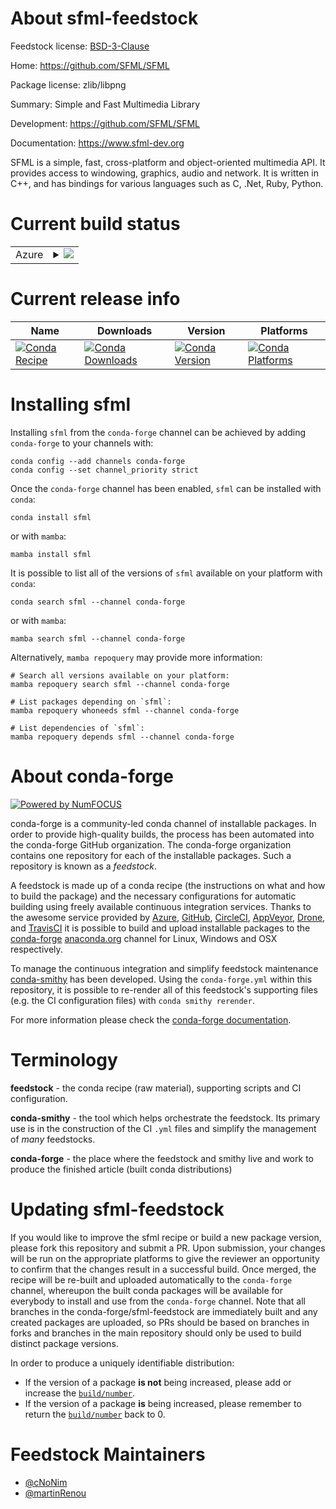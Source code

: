 About sfml-feedstock
====================

Feedstock license: [BSD-3-Clause](https://github.com/conda-forge/sfml-feedstock/blob/main/LICENSE.txt)

Home: https://github.com/SFML/SFML

Package license: zlib/libpng

Summary: Simple and Fast Multimedia Library

Development: https://github.com/SFML/SFML

Documentation: https://www.sfml-dev.org

SFML is a simple, fast, cross-platform and object-oriented multimedia
API. It  provides access to windowing, graphics, audio and network. It
is written in C++,  and has bindings for various languages such as C,
.Net, Ruby, Python.


Current build status
====================


<table>
    
  <tr>
    <td>Azure</td>
    <td>
      <details>
        <summary>
          <a href="https://dev.azure.com/conda-forge/feedstock-builds/_build/latest?definitionId=9336&branchName=main">
            <img src="https://dev.azure.com/conda-forge/feedstock-builds/_apis/build/status/sfml-feedstock?branchName=main">
          </a>
        </summary>
        <table>
          <thead><tr><th>Variant</th><th>Status</th></tr></thead>
          <tbody><tr>
              <td>linux_64</td>
              <td>
                <a href="https://dev.azure.com/conda-forge/feedstock-builds/_build/latest?definitionId=9336&branchName=main">
                  <img src="https://dev.azure.com/conda-forge/feedstock-builds/_apis/build/status/sfml-feedstock?branchName=main&jobName=linux&configuration=linux%20linux_64_" alt="variant">
                </a>
              </td>
            </tr><tr>
              <td>osx_64</td>
              <td>
                <a href="https://dev.azure.com/conda-forge/feedstock-builds/_build/latest?definitionId=9336&branchName=main">
                  <img src="https://dev.azure.com/conda-forge/feedstock-builds/_apis/build/status/sfml-feedstock?branchName=main&jobName=osx&configuration=osx%20osx_64_" alt="variant">
                </a>
              </td>
            </tr><tr>
              <td>osx_arm64</td>
              <td>
                <a href="https://dev.azure.com/conda-forge/feedstock-builds/_build/latest?definitionId=9336&branchName=main">
                  <img src="https://dev.azure.com/conda-forge/feedstock-builds/_apis/build/status/sfml-feedstock?branchName=main&jobName=osx&configuration=osx%20osx_arm64_" alt="variant">
                </a>
              </td>
            </tr><tr>
              <td>win_64</td>
              <td>
                <a href="https://dev.azure.com/conda-forge/feedstock-builds/_build/latest?definitionId=9336&branchName=main">
                  <img src="https://dev.azure.com/conda-forge/feedstock-builds/_apis/build/status/sfml-feedstock?branchName=main&jobName=win&configuration=win%20win_64_" alt="variant">
                </a>
              </td>
            </tr>
          </tbody>
        </table>
      </details>
    </td>
  </tr>
</table>

Current release info
====================

| Name | Downloads | Version | Platforms |
| --- | --- | --- | --- |
| [![Conda Recipe](https://img.shields.io/badge/recipe-sfml-green.svg)](https://anaconda.org/conda-forge/sfml) | [![Conda Downloads](https://img.shields.io/conda/dn/conda-forge/sfml.svg)](https://anaconda.org/conda-forge/sfml) | [![Conda Version](https://img.shields.io/conda/vn/conda-forge/sfml.svg)](https://anaconda.org/conda-forge/sfml) | [![Conda Platforms](https://img.shields.io/conda/pn/conda-forge/sfml.svg)](https://anaconda.org/conda-forge/sfml) |

Installing sfml
===============

Installing `sfml` from the `conda-forge` channel can be achieved by adding `conda-forge` to your channels with:

```
conda config --add channels conda-forge
conda config --set channel_priority strict
```

Once the `conda-forge` channel has been enabled, `sfml` can be installed with `conda`:

```
conda install sfml
```

or with `mamba`:

```
mamba install sfml
```

It is possible to list all of the versions of `sfml` available on your platform with `conda`:

```
conda search sfml --channel conda-forge
```

or with `mamba`:

```
mamba search sfml --channel conda-forge
```

Alternatively, `mamba repoquery` may provide more information:

```
# Search all versions available on your platform:
mamba repoquery search sfml --channel conda-forge

# List packages depending on `sfml`:
mamba repoquery whoneeds sfml --channel conda-forge

# List dependencies of `sfml`:
mamba repoquery depends sfml --channel conda-forge
```


About conda-forge
=================

[![Powered by
NumFOCUS](https://img.shields.io/badge/powered%20by-NumFOCUS-orange.svg?style=flat&colorA=E1523D&colorB=007D8A)](https://numfocus.org)

conda-forge is a community-led conda channel of installable packages.
In order to provide high-quality builds, the process has been automated into the
conda-forge GitHub organization. The conda-forge organization contains one repository
for each of the installable packages. Such a repository is known as a *feedstock*.

A feedstock is made up of a conda recipe (the instructions on what and how to build
the package) and the necessary configurations for automatic building using freely
available continuous integration services. Thanks to the awesome service provided by
[Azure](https://azure.microsoft.com/en-us/services/devops/), [GitHub](https://github.com/),
[CircleCI](https://circleci.com/), [AppVeyor](https://www.appveyor.com/),
[Drone](https://cloud.drone.io/welcome), and [TravisCI](https://travis-ci.com/)
it is possible to build and upload installable packages to the
[conda-forge](https://anaconda.org/conda-forge) [anaconda.org](https://anaconda.org/)
channel for Linux, Windows and OSX respectively.

To manage the continuous integration and simplify feedstock maintenance
[conda-smithy](https://github.com/conda-forge/conda-smithy) has been developed.
Using the ``conda-forge.yml`` within this repository, it is possible to re-render all of
this feedstock's supporting files (e.g. the CI configuration files) with ``conda smithy rerender``.

For more information please check the [conda-forge documentation](https://conda-forge.org/docs/).

Terminology
===========

**feedstock** - the conda recipe (raw material), supporting scripts and CI configuration.

**conda-smithy** - the tool which helps orchestrate the feedstock.
                   Its primary use is in the construction of the CI ``.yml`` files
                   and simplify the management of *many* feedstocks.

**conda-forge** - the place where the feedstock and smithy live and work to
                  produce the finished article (built conda distributions)


Updating sfml-feedstock
=======================

If you would like to improve the sfml recipe or build a new
package version, please fork this repository and submit a PR. Upon submission,
your changes will be run on the appropriate platforms to give the reviewer an
opportunity to confirm that the changes result in a successful build. Once
merged, the recipe will be re-built and uploaded automatically to the
`conda-forge` channel, whereupon the built conda packages will be available for
everybody to install and use from the `conda-forge` channel.
Note that all branches in the conda-forge/sfml-feedstock are
immediately built and any created packages are uploaded, so PRs should be based
on branches in forks and branches in the main repository should only be used to
build distinct package versions.

In order to produce a uniquely identifiable distribution:
 * If the version of a package **is not** being increased, please add or increase
   the [``build/number``](https://docs.conda.io/projects/conda-build/en/latest/resources/define-metadata.html#build-number-and-string).
 * If the version of a package **is** being increased, please remember to return
   the [``build/number``](https://docs.conda.io/projects/conda-build/en/latest/resources/define-metadata.html#build-number-and-string)
   back to 0.

Feedstock Maintainers
=====================

* [@cNoNim](https://github.com/cNoNim/)
* [@martinRenou](https://github.com/martinRenou/)

